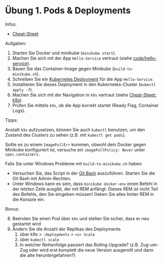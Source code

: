 # Übung 1. Pods & Deployments

Infos:

- [Cheat-Sheet](cheat-sheet.md)

Aufgaben:

1. Starten Sie Docker und minikube (`minikube start`).
2. Machen Sie sich mit der App `Hello-Service` vertraut (siehe [code/hello-service](code/hello-service)).
3. Bauen Sie das Container-Image gegen Minikube (`build-to-minikube.sh`).
4. Schreiben Sie ein
  [Kubernetes Deployment](https://kubernetes.io/docs/concepts/workloads/controllers/deployment/#creating-a-deployment)
  für die App `Hello-Service`.
5. Installieren Sie dieses Deployment in den Kubernetes-Cluster (`kubectl apply -f`).
6. Machen Sie sich mit der Navigation in `k9s` vertraut (siehe [Cheat-Sheet: k9s](cheat-sheet.md#k9s)).
7. Prüfen Sie mittels `k9s`, ob die App korrekt startet (Ready Flag, Container Logs).

Tipps:

Anstatt `k9s` aufzusetzen, können Sie auch `kubectl` benutzen, um den Zustand des Clusters zu sehen (z.B. mit `kubectl get pods`).

Sollte es zu einem `ImagePullErr` kommen, obwohl dein Docker gegen
Minikube konfiguriert ist, versuche ein `imagePullPolicy: Never` unter
`spec.containers.`

Falls Sie unter Windows Probleme mit `build-to-minikube.sh` haben:
- Versuchen Sie, das Script in der [Git Bash](https://gitforwindows.org/)
  auszuführen. Starten Sie die Git Bash mit Admin-Rechten.
- Unter Windows kann es sein, dass `minikube docker-env` einen Befehl in
  der letzten Zeile ausgibt, der mit REM anfängt. Dieses REM ist nicht
  Teil des Befehls, den Sie eingeben müssen! Geben Sie alles hinter REM in die
  Konsole ein.

Bonus:

8. Beenden Sie einen Pod über `k9s` und stellen Sie sicher, dass er neu gestartet wird
9. Ändern Sie die Anzahl der Replikas des Deployments
   1. über k9s > `:deployments` > `<s> Scale`
   2. über `kubectl scale`
   3. In welcher Reihenfolge passiert das Rolling Upgrade? (z.B. Zug-um-Zug oder wird erst komplett die neue Version ausgerollt und dann die alte heruntergefahren?)

